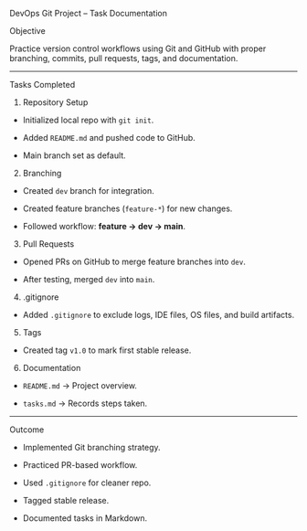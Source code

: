 DevOps Git Project – Task Documentation



Objective

Practice version control workflows using Git and GitHub with proper branching, commits, pull requests, tags, and documentation.



---



 Tasks Completed



 1. Repository Setup

- Initialized local repo with `git init`.

- Added `README.md` and pushed code to GitHub.

- Main branch set as default.



 2. Branching

- Created `dev` branch for integration.

- Created feature branches (`feature-*`) for new changes.

- Followed workflow: **feature → dev → main**.



 3. Pull Requests

- Opened PRs on GitHub to merge feature branches into `dev`.

- After testing, merged `dev` into `main`.



 4. .gitignore

- Added `.gitignore` to exclude logs, IDE files, OS files, and build artifacts.



 5. Tags

- Created tag `v1.0` to mark first stable release.



 6. Documentation

- `README.md` → Project overview.  

- `tasks.md` → Records steps taken.  



---



 Outcome

- Implemented Git branching strategy.  

- Practiced PR-based workflow.  

- Used `.gitignore` for cleaner repo.  

- Tagged stable release.  

- Documented tasks in Markdown.

